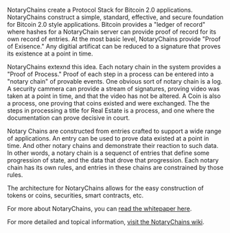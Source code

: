 NotaryChains create a Protocol Stack for Bitcoin 2.0 applications.  NotaryChains construct a simple, standard, effective, and secure foundation for Bitcoin 2.0 style applications.  Bitcoin provides a "ledger of record" where hashes for a NotaryChain server can provide proof of record for its own record of entries. At the most basic level, NotaryChains provide "Proof of Exisence."  Any digitial artificat can be reduced to a signature that proves its existence at a point in time.

NotaryChains extexnd this idea.  Each notary chain in the system provides a "Proof of Process."  Proof of each step in a process can be entered into a "notary chain" of provable events.  One obvious sort of notary chain is a log.  A security cammera can provide a stream of signatures, proving video was taken at a point in time, and that the video has not be altered.  A Coin is also a process, one proving that coins existed and were exchanged.  The the steps in processing a title for Real Estate is a process, and one where the documentation can prove decisive in court.  

Notary Chains are constructed from entries crafted to support a wide range of applications.  An entry can be used to prove data existed at a point in time.  And other notary chains and demonstrate their reaction to such data.  In other words, a notary chain is a sequenct of entries that define some progression of state, and the data that drove that progression.  Each notary chain has its own rules, and entries in these chains are constrained by those rules.  

The architecture for NotaryChains allows for the easy construction of tokens or coins, securities, smart contracts, etc.

For more about NotaryChains, you can [read the whitepaper here](https://github.com/NotaryChains/NotaryChainDocs/blob/master/whitepaper.md).  

For more detailed and topical information, [visit the NotaryChains wiki](https://github.com/NotaryChains/NotaryChainDocs/wiki).
